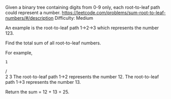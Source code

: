 Given a binary tree containing digits from 0-9 only, each root-to-leaf path could represent a number.
https://leetcode.com/problems/sum-root-to-leaf-numbers/#/description
Difficulty: Medium




An example is the root-to-leaf path 1->2->3 which represents the number 123.

Find the total sum of all root-to-leaf numbers.

For example,

    1
   / \
  2   3
The root-to-leaf path 1->2 represents the number 12.
The root-to-leaf path 1->3 represents the number 13.

Return the sum = 12 + 13 = 25.